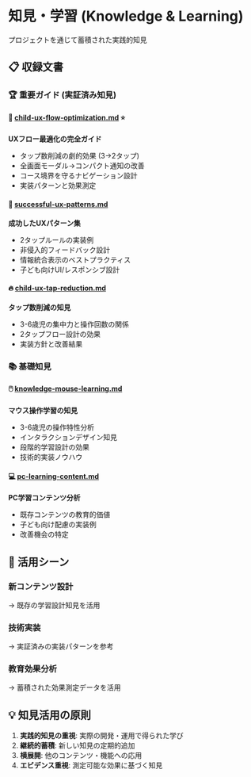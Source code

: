 # 知見・学習 (Knowledge & Learning)

プロジェクトを通じて蓄積された実践的知見

## 📋 収録文書

### 🏆 **重要ガイド** (実証済み知見)

#### 🎯 [child-ux-flow-optimization.md](./child-ux-flow-optimization.md) ⭐
**UXフロー最適化の完全ガイド**
- タップ数削減の劇的効果 (3→2タップ)
- 全画面モーダル→コンパクト通知の改善
- コース境界を守るナビゲーション設計
- 実装パターンと効果測定

#### 💎 [successful-ux-patterns.md](./successful-ux-patterns.md)
**成功したUXパターン集**
- 2タップルールの実装例
- 非侵入的フィードバック設計
- 情報統合表示のベストプラクティス
- 子ども向けUI/レスポンシブ設計

#### 🔥 [child-ux-tap-reduction.md](./child-ux-tap-reduction.md)
**タップ数削減の知見**
- 3-6歳児の集中力と操作回数の関係
- 2タップフロー設計の効果
- 実装方針と改善結果

### 📚 **基礎知見**

#### 🖱️ [knowledge-mouse-learning.md](./knowledge-mouse-learning.md)
**マウス操作学習の知見**
- 3-6歳児の操作特性分析
- インタラクションデザイン知見
- 段階的学習設計の効果
- 技術的実装ノウハウ

#### 💻 [pc-learning-content.md](./pc-learning-content.md)
**PC学習コンテンツ分析**
- 既存コンテンツの教育的価値
- 子ども向け配慮の実装例
- 改善機会の特定

## 🎯 活用シーン

### 新コンテンツ設計
→ 既存の学習設計知見を活用

### 技術実装
→ 実証済みの実装パターンを参考

### 教育効果分析
→ 蓄積された効果測定データを活用

## 💡 知見活用の原則

1. **実践的知見の重視**: 実際の開発・運用で得られた学び
2. **継続的蓄積**: 新しい知見の定期的追加
3. **横展開**: 他のコンテンツ・機能への応用
4. **エビデンス重視**: 測定可能な効果に基づく知見